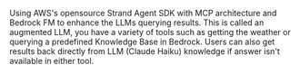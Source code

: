 Using AWS's opensource Strand Agent SDK with MCP architecture and Bedrock FM to enhance the LLMs querying results. This is called an augmented LLM, you have a variety of tools such as getting the weather or 
querying a predefined Knowledge Base in Bedrock. Users can also get results back directly from LLM (Claude Haiku) knowledge if answer isn't available in either tool. 
